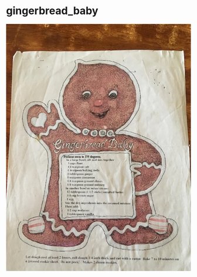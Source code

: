gingerbread_baby
======================================
![Original Recipe](./imgs/gingerbread_baby.jpg "Original Recipe")
